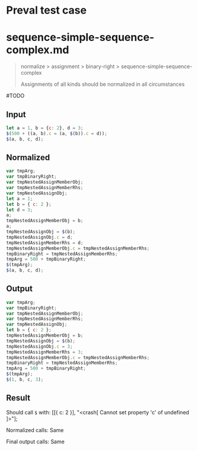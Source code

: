 # Preval test case

# sequence-simple-sequence-complex.md

> normalize > assignment > binary-right > sequence-simple-sequence-complex
>
> Assignments of all kinds should be normalized in all circumstances

#TODO

## Input

`````js filename=intro
let a = 1, b = {c: 2}, d = 3;
$(500 + ((a, b).c = (a, $(b)).c = d));
$(a, b, c, d);
`````

## Normalized

`````js filename=intro
var tmpArg;
var tmpBinaryRight;
var tmpNestedAssignMemberObj;
var tmpNestedAssignMemberRhs;
var tmpNestedAssignObj;
let a = 1;
let b = { c: 2 };
let d = 3;
a;
tmpNestedAssignMemberObj = b;
a;
tmpNestedAssignObj = $(b);
tmpNestedAssignObj.c = d;
tmpNestedAssignMemberRhs = d;
tmpNestedAssignMemberObj.c = tmpNestedAssignMemberRhs;
tmpBinaryRight = tmpNestedAssignMemberRhs;
tmpArg = 500 + tmpBinaryRight;
$(tmpArg);
$(a, b, c, d);
`````

## Output

`````js filename=intro
var tmpArg;
var tmpBinaryRight;
var tmpNestedAssignMemberObj;
var tmpNestedAssignMemberRhs;
var tmpNestedAssignObj;
let b = { c: 2 };
tmpNestedAssignMemberObj = b;
tmpNestedAssignObj = $(b);
tmpNestedAssignObj.c = 3;
tmpNestedAssignMemberRhs = 3;
tmpNestedAssignMemberObj.c = tmpNestedAssignMemberRhs;
tmpBinaryRight = tmpNestedAssignMemberRhs;
tmpArg = 500 + tmpBinaryRight;
$(tmpArg);
$(1, b, c, 3);
`````

## Result

Should call `$` with:
[[{ c: 2 }], "<crash[ Cannot set property 'c' of undefined ]>"];

Normalized calls: Same

Final output calls: Same
